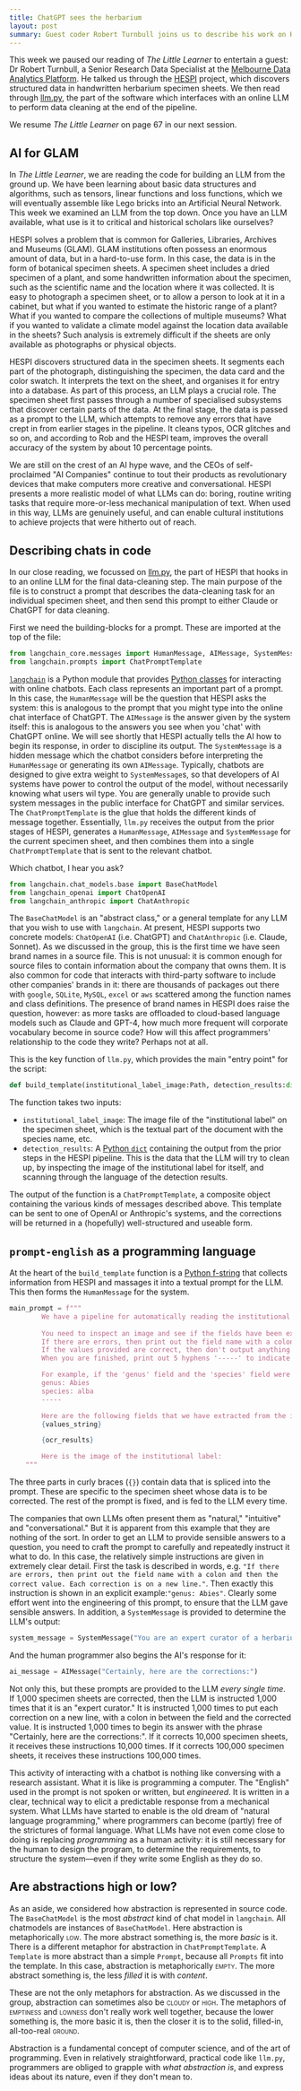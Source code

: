 ```yaml
---
title: ChatGPT sees the herbarium
layout: post
summary: Guest coder Robert Turnbull joins us to describe his work on HESPI
---
```


This week we paused our reading of *The Little Learner* to entertain a guest: Dr Robert Turnbull, a Senior Research Data Specialist at the [Melbourne Data Analytics Platform](https://www.unimelb.edu.au/mdap). He talked us through the [HESPI](https://rbturnbull.github.io/hespi/) project, which discovers structured data in handwritten herbarium specimen sheets. We then read through [llm.py](https://github.com/rbturnbull/hespi/blob/main/hespi/llm.py), the part of the software which interfaces with an online LLM to perform data cleaning at the end of the pipeline.

We resume *The Little Learner* on page 67 in our next session.

## AI for GLAM

In *The Little Learner*, we are reading the code for building an LLM from the ground up. We have been learning about basic data structures and algorithms, such as tensors, linear functions and loss functions, which we will eventually assemble like Lego bricks into an Artificial Neural Network. This week we examined an LLM from the top down. Once you have an LLM available, what use is it to critical and historical scholars like ourselves?

HESPI solves a problem that is common for Galleries, Libraries, Archives and Museums (GLAM). GLAM institutions often possess an enormous amount of data, but in a hard-to-use form. In this case, the data is in the form of botanical specimen sheets. A specimen sheet includes a dried specimen of a plant, and some handwritten information about the specimen, such as the scientific name and the location where it was collected. It is easy to photograph a specimen sheet, or to allow a person to look at it in a cabinet, but what if you wanted to estimate the historic range of a plant? What if you wanted to compare the collections of multiple museums? What if you wanted to validate a climate model against the location data available in the sheets? Such analysis is extremely difficult if the sheets are only available as photographs or physical objects.

HESPI discovers structured data in the specimen sheets. It segments each part of the photograph, distinguishing the specimen, the data card and the color swatch. It interprets the text on the sheet, and organises it for entry into a database. As part of this process, an LLM plays a crucial role. The specimen sheet first passes through a number of specialised subsystems that discover certain parts of the data. At the final stage, the data is passed as a prompt to the LLM, which attempts to remove any errors that have crept in from earlier stages in the pipeline. It cleans typos, OCR glitches and so on, and according to Rob and the HESPI team, improves the overall accuracy of the system by about 10 percentage points.

We are still on the crest of an AI hype wave, and the CEOs of self-proclaimed "AI Companies" continue to tout their products as revolutionary devices that make computers more creative and conversational. HESPI presents a more realistic model of what LLMs can do: boring, routine writing tasks that require more-or-less mechanical manipulation of text. When used in this way, LLMs are genuinely useful, and can enable cultural institutions to achieve projects that were hitherto out of reach.

## Describing chats in code

In our close reading, we focussed on [llm.py](https://github.com/rbturnbull/hespi/blob/main/hespi/llm.py), the part of HESPI that hooks in to an online LLM for the final data-cleaning step. The main purpose of the file is to construct a prompt that describes the data-cleaning task for an individual specimen sheet, and then send this prompt to either Claude or ChatGPT for data cleaning.

First we need the building-blocks for a prompt. These are imported at the top of the file:

```python
from langchain_core.messages import HumanMessage, AIMessage, SystemMessage
from langchain.prompts import ChatPromptTemplate
```

[`langchain`](https://python.langchain.com/docs/introduction/) is a Python module that provides [Python classes](https://www.w3schools.com/python/python_classes.asp) for interacting with online chatbots. Each class represents an important part of a prompt. In this case, the `HumanMessage` will be the question that HESPI asks the system: this is analogous to the prompt that you might type into the online chat interface of ChatGPT. The `AIMessage` is the answer given by the system itself: this is analogous to the answers you see when you 'chat' with ChatGPT online. We will see shortly that HESPI actually tells the AI how to begin its response, in order to discipline its output. The `SystemMessage` is a hidden message which the chatbot considers before interpreting the `HumanMessage` or generating its own `AIMessage`. Typically, chatbots are designed to give extra weight to `SystemMessage`s, so that developers of AI systems have power to control the output of the model, without necessarily knowing what users wil type. You are generally unable to provide such system messages in the public interface for ChatGPT and similar services. The `ChatPromptTemplate` is the glue that holds the different kinds of message together. Essentially, `llm.py` receives the output from the prior stages of HESPI, generates a `HumanMessage`, `AIMessage` and `SystemMessage` for the current specimen sheet, and then combines them into a single `ChatPromptTemplate` that is sent to the relevant chatbot.

Which chatbot, I hear you ask?

```python
from langchain.chat_models.base import BaseChatModel
from langchain_openai import ChatOpenAI
from langchain_anthropic import ChatAnthropic
```

The `BaseChatModel` is an "abstract class," or a general template for any LLM that you wish to use with `langchain`. At present, HESPI supports two concrete models: `ChatOpenAI` (i.e. ChatGPT) and `ChatAnthropic` (i.e. Claude, Sonnet). As we discussed in the group, this is the first time we have seen brand names in a source file. This is not unusual: it is common enough for source files to contain information about the company that owns them. It is also common for code that interacts with third-party software to include other companies' brands in it: there are thousands of packages out there with `google`, `SQLite`, `MySQL`, `excel` or `aws` scattered among the function names and class definitions. The presence of brand names in HESPI does raise the question, however: as more tasks are offloaded to cloud-based language models such as Claude and GPT-4, how much more frequent will corporate vocabulary become in source code? How will this affect programmers' relationship to the code they write? Perhaps not at all.

This is the key function of `llm.py`, which provides the main "entry point" for the script:

```python
def build_template(institutional_label_image:Path, detection_results:dict) -> ChatPromptTemplate:
```

The function takes two inputs:

- `institutional_label_image`: The image file of the "institutional label" on the specimen sheet, which is the textual part of the document with the species name, etc.
- `detection_results`: A [Python `dict`](https://www.w3schools.com/python/python_dictionaries.asp) containing the output from the prior steps in the HESPI pipeline. This is the data that the LLM will try to clean up, by inspecting the image of the institutional label for itself, and scanning through the language of the detection results.

The output of the function is a `ChatPromptTemplate`, a composite object containing the various kinds of messages described above. This template can be sent to one of OpenAI or Anthropic's systems, and the corrections will be returned in a (hopefully) well-structured and useable form.

## `prompt-english` as a programming language

At the heart of the `build_template` function is a [Python f-string](https://www.w3schools.com/python/python_string_formatting.asp) that collects information from HESPI and massages it into a textual prompt for the LLM. This then forms the `HumanMessage` for the system.

```python
main_prompt = f"""
        We have a pipeline for automatically reading the institutional labels and extracting the following fields:\n{', '.join(label_fields)}.
        
        You need to inspect an image and see if the fields have been extracted correctly. 
        If there are errors, then print out the field name with a colon and then the correct value. Each correction is on a new line.
        If the values provided are correct, then don't output anything for that field.
        When you are finished, print out 5 hyphens '-----' to indicate the end of the text.

        For example, if the 'genus' field and the 'species' field were extracted incorrectly, then you would print:
        genus: Abies
        species: alba
        -----

        Here are the following fields that we have extracted from the institutional label:
        {values_string}

        {ocr_results}

        Here is the image of the institutional label:
    """
```

The three parts in curly braces (`{}`) contain data that is spliced into the prompt. These are specific to the specimen sheet whose data is to be corrected. The rest of the prompt is fixed, and is fed to the LLM every time.

The companies that own LLMs often present them as "natural," "intuitive" and "conversational." But it is apparent from this example that they are nothing of the sort. In order to get an LLM to provide sensible answers to a question, you need to craft the prompt to carefully and repeatedly instruct it what to do. In this case, the relatively simple instructions are given in extremely clear detail. First the task is described in words, e.g. `"If there are errors, then print out the field name with a colon and then the correct value. Each correction is on a new line."`. Then exactly this instruction is shown in an explicit example:`"genus: Abies"`. Clearly some effort went into the engineering of this prompt, to ensure that the LLM gave sensible answers. In addition, a `SystemMessage` is provided to determine the LLM's output:

```python
system_message = SystemMessage("You are an expert curator of a herbarium with vast knowledge of plant species.")
```

And the human programmer also begins the AI's response for it:

```python
ai_message = AIMessage("Certainly, here are the corrections:")
```

Not only this, but these prompts are provided to the LLM *every single time*. If 1,000 specimen sheets are corrected, then the LLM is instructed 1,000 times that it is an "expert curator." It is instructed 1,000 times to put each correction on a new line, with a colon in between the field and the corrected value. It is instructed 1,000 times to begin its answer with the phrase "Certainly, here are the corrections:". If it corrects 10,000 specimen sheets, it receives these instructions 10,000 times. If it corrects 100,000 specimen sheets, it receives these instructions 100,000 times.

This activity of interacting with a chatbot is nothing like conversing with a research assistant. What it is like is programming a computer. The "English" used in the prompt is not spoken or written, but *engineered*. It is written in a clear, technical way to elicit a predictable response from a mechanical system. What LLMs have started to enable is the old dream of "natural language programming," where programmers can become (partly) free of the strictures of formal language. What LLMs have not even come close to doing is replacing *programming* as a human activity: it is still necessary for the human to design the program, to determine the requirements, to structure the system—even if they write some English as they do so.

## Are abstractions high or low?

As an aside, we considered how abstraction is represented in source code. The `BaseChatModel` is the most *abstract* kind of chat model in `langchain`. All chatmodels are instances of `BaseChatModel`. Here abstraction is metaphorically <span style="font-variant-caps: small-caps">low</span>. The more abstract something is, the more *basic* is it. There is a different metaphor for abstraction in `ChatPromptTemplate`. A `Template` is more abstract than a simple `Prompt`, because all `Prompts` fit into the template. In this case, abstraction is metaphorically <span style="font-variant-caps: small-caps">empty</span>. The more abstract something is, the less *filled* it is with *content*.

These are not the only metaphors for abstraction. As we discussed in the group, abstraction can sometimes also be <span style="font-variant-caps: small-caps">cloudy</span> or <span style="font-variant-caps: small-caps">high</span>. The metaphors of <span style="font-variant-caps: small-caps">emptiness</span> and <span style="font-variant-caps: small-caps">lowness</span> don't really work well together, because the lower something is, the more basic it is, then the closer it is to the solid, filled-in, all-too-real <span style="font-variant-caps: small-caps">ground</span>.

Abstraction is a fundamental concept of computer science, and of the art of programming. Even in relatively straightforward, practical code like `llm.py`, programmers are obliged to grapple with *what abstraction is*, and express ideas about its nature, even if they don't mean to.